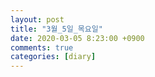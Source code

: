 ```yaml
---
layout: post
title: "3월_5일_목요일"
date: 2020-03-05 8:23:00 +0900
comments: true 
categories: [diary] 
---
```


